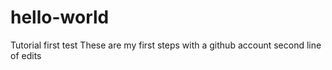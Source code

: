 # hello-world
Tutorial first test
These are my first steps with a github account
second line of edits
